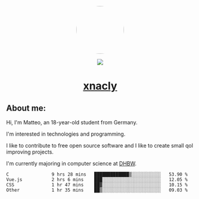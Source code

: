 <p align="center">
  <img style="border-radius: 100px" width="128" height="128" src="https://avatars.githubusercontent.com/u/47723417?v=4"/>
</p>
<p align="center">
  <img src="https://komarev.com/ghpvc/?username=xnacly&&style=flat-square"/>
</p>

<h1 align="center"><a href="https://xnacly.me/"> xnacly</a> </h1>

<h2> About me:</h2>

<p>Hi, I'm Matteo, an 18-year-old student from Germany. </p>
<p>I'm interested in technologies and programming.</p>
<p>I like to contribute to free open source software and I like to create small qol improving projects.</p>
<p>I'm currently majoring in computer science at <a href="https://www.dhbw.de/startseite">DHBW</a>.</p>

<!--START_SECTION:waka-->

```text
C                9 hrs 28 mins   █████████████▒░░░░░░░░░░░   53.90 %
Vue.js           2 hrs 6 mins    ███░░░░░░░░░░░░░░░░░░░░░░   12.05 %
CSS              1 hr 47 mins    ██▓░░░░░░░░░░░░░░░░░░░░░░   10.15 %
Other            1 hr 35 mins    ██▒░░░░░░░░░░░░░░░░░░░░░░   09.03 %
```

<!--END_SECTION:waka-->

